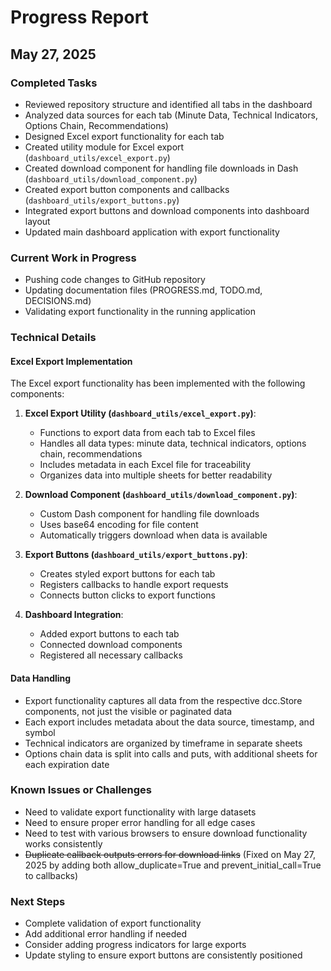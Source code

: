 # Progress Report

## May 27, 2025

### Completed Tasks

- Reviewed repository structure and identified all tabs in the dashboard
- Analyzed data sources for each tab (Minute Data, Technical Indicators, Options Chain, Recommendations)
- Designed Excel export functionality for each tab
- Created utility module for Excel export (`dashboard_utils/excel_export.py`)
- Created download component for handling file downloads in Dash (`dashboard_utils/download_component.py`)
- Created export button components and callbacks (`dashboard_utils/export_buttons.py`)
- Integrated export buttons and download components into dashboard layout
- Updated main dashboard application with export functionality

### Current Work in Progress

- Pushing code changes to GitHub repository
- Updating documentation files (PROGRESS.md, TODO.md, DECISIONS.md)
- Validating export functionality in the running application

### Technical Details

#### Excel Export Implementation

The Excel export functionality has been implemented with the following components:

1. **Excel Export Utility (`dashboard_utils/excel_export.py`)**:
   - Functions to export data from each tab to Excel files
   - Handles all data types: minute data, technical indicators, options chain, recommendations
   - Includes metadata in each Excel file for traceability
   - Organizes data into multiple sheets for better readability

2. **Download Component (`dashboard_utils/download_component.py`)**:
   - Custom Dash component for handling file downloads
   - Uses base64 encoding for file content
   - Automatically triggers download when data is available

3. **Export Buttons (`dashboard_utils/export_buttons.py`)**:
   - Creates styled export buttons for each tab
   - Registers callbacks to handle export requests
   - Connects button clicks to export functions

4. **Dashboard Integration**:
   - Added export buttons to each tab
   - Connected download components
   - Registered all necessary callbacks

#### Data Handling

- Export functionality captures all data from the respective dcc.Store components, not just the visible or paginated data
- Each export includes metadata about the data source, timestamp, and symbol
- Technical indicators are organized by timeframe in separate sheets
- Options chain data is split into calls and puts, with additional sheets for each expiration date

### Known Issues or Challenges

- Need to validate export functionality with large datasets
- Need to ensure proper error handling for all edge cases
- Need to test with various browsers to ensure download functionality works consistently
- ~~Duplicate callback outputs errors for download links~~ (Fixed on May 27, 2025 by adding both allow_duplicate=True and prevent_initial_call=True to callbacks)

### Next Steps

- Complete validation of export functionality
- Add additional error handling if needed
- Consider adding progress indicators for large exports
- Update styling to ensure export buttons are consistently positioned
